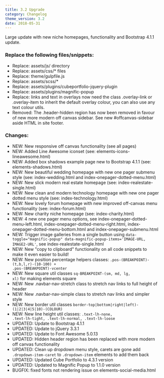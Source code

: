 ```yaml
---
title: 3.2 Upgrade
category: Changelog
theme_version: 3.2
date: 2018-05-31
---
```


Large update with new niche homepages, functionality and Bootstrap 4.1.1 update.

### Replace the following files/snippets:

* Replace: assets/js/ directory
* Replace: assets/css/* files
* Replace: theme/gulpfile.js
* Replace: assets/scss/*
* Replace: assets/plugins/cubeportfolio-jquery-plugin
* Replace: assets/plugins/magnific-popup 
* Replace: links and text in overlays now need the class .overlay-link or .overlay-item to inherit the default overlay colour, you can also use any text colour utils.
* Removed: The .header-hidden region has now been removed in favour of new more modern off canvas sidebar. See new #offcanvas-sidebar aside HTML in site footer.

### Changes:

* NEW: New responsive off canvas functionality (see all pages)
* NEW: Added Line Awesome iconset (see: elements-icons-lineawesome.html)
* NEW: Added box shadows example page new to Bootstrap 4.1.1 (see: elements-shadows.html)
* NEW: New beautiful wedding homepage with new one pager submenu style (see: index-wedding.html and index-onepager-dotted-menu.html)
* NEW: New slick modern real estate homepage (see: index-realestate-single.html)
* NEW: New clean and modern technology homepage with new one pager dotted menu style (see: index-technology.html)
* NEW: New lovely forum homepage with new improved off-canvas menu functionality (see: index-forum.html)
* NEW: New charity niche homepage (see: index-charity.html)
* NEW: 4 new one pager menu options, see index-onepager-dotted-menu-left.html, index-onepager-dotted-menu-right.html, index-onepager-dotted-menu-bottom.html and index-onepager-submenu.html
* NEW: Trigger image galleries from a single button using <code>data-toggle="magnific-popup" data-magnific-popup-items='IMAGE-URL, IMAGE2-URL'</code>, see index-realestate-single.html
* NEW: New "copy to clipboard" functionality on all code snippets to make it even easier to build!
* NEW: New position percentage helpers classes: <code>.pos-(BREAKPOINT)-(t,b,l,r)-(10-100) + .pos-(BREAKPOINT)-vcenter</code>
* NEW: New square util classes <code>sq-BREAKPOINT-(sm, md, lg, xl)</code> for making elements square
* NEW: New .navbar-nav-stretch class to stretch nav links to full height of header
* NEW: New .navbar-nav-simple class to stretch nav links and simpler style
* NEW: New border util classes <code>border-top|bottom|right|left)-(1|2|3|4|5|10)-(COLOUR)</code>
* NEW: New line height util classes: <code>.text-lh-none, .text-lh-tight, .text-lh-normal, .text-lh-loose</code>
* UPDATED: Update to Bootstrap 4.1.1
* UPDATED: Update to jQuery 3.3.1
* UPDATED: Update to Font Awesome 5.0.13
* UPDATED: Hidden header region has been replaced with more modern off canvas functionality
* UPDATED: Clean up dropdown menu style, carets are gone add <code>.dropdown-item-caret</code> to <code>.dropdown-item</code> elements to add them back
* UPDATED: Updated Cube Portfolio to 4.3.1 version
* UPDATED: Updated to Magnific Popup to 1.1.0 version
* BUGFIX: fixed fonts not rendering issue on elements-social-media.html


